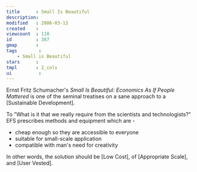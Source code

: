 ```yaml
---
title      : Small Is Beautiful
description: 
modified   : 2006-03-13
created    : 
viewcount  : 110
id         : 387
gmap       : 
tags        :
    - Small is Beautiful
stars      : 
tmpl       : 2_cols
ui			: 
---
```


Ernst Fritz Schumacher's *Small Is Beautiful: Economics As If People Mattered* is one of the seminal treatises on a sane approach to a [Sustainable Development].

To "What is it that we really require from the scientists and technologists?" EFS prescribes methods and equipment which are -

* cheap enough so they are accessible to everyone
* suitable for small-scale application
* compatible with man's need for creativity

In other words, the solution should be [Low Cost], of [Appropriate Scale], and [User Vested].

